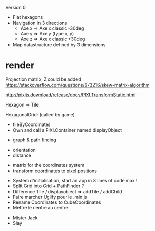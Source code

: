 Version 0

- Flat hexagons
- Navigation in 3 directions
    - Axe x => Axe x classic -30deg
    - Axe y => Axe y (type x, y)
    - Axe z => Axe x classic +30deg
- Map datastructure defined by 3 dimensions

# render

Projection matrix, Z could be added
https://stackoverflow.com/questions/673216/skew-matrix-algorithm

http://pixijs.download/release/docs/PIXI.TransformStatic.html

Hexagon => Tile

HexagonalGrid: (called by game)
- tileByCoordinates
- Own and call a PIXI.Container named displayObject
+ graph & path finding
- orientation
- distance
+ matrix for the coordinates system
+ transform coordinates to pixel positions

* System d'initialisation, start an app in 3 lines of code max !
* Split Grid into Grid + PathFinder ?
* Différence Tile / displayobject => addTile / addChild
* Faire marcher Uglify pour le .min.js
* Rename Coordinates to CubeCoordinates
* Mettre le centre au centre

+ Mister Jack
+ Slay
